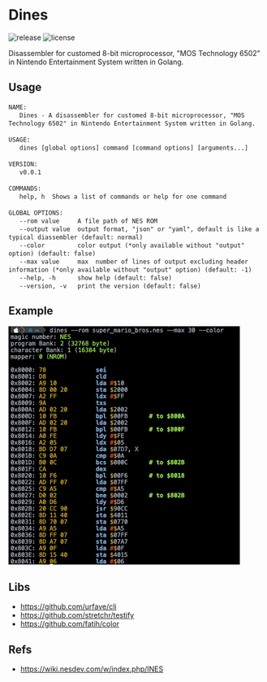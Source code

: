 # Dines

![release](https://img.shields.io/github/v/release/0n1shi/dines?sort=date&color=success) ![license](https://img.shields.io/badge/license-MIT-blue)

Disassembler for customed 8-bit microprocessor, "MOS Technology 6502" in Nintendo Entertainment System written in Golang.

## Usage

```
NAME:
   Dines - A disassembler for customed 8-bit microprocessor, "MOS Technology 6502" in Nintendo Entertainment System written in Golang.

USAGE:
   dines [global options] command [command options] [arguments...]

VERSION:
   v0.0.1

COMMANDS:
   help, h  Shows a list of commands or help for one command

GLOBAL OPTIONS:
   --rom value     A file path of NES ROM
   --output value  output format, "json" or "yaml", default is like a typical diassembler (default: normal)
   --color         color output (*only available without "output" option) (default: false)
   --max value     max  number of lines of output excluding header information (*only available without "output" option) (default: -1)
   --help, -h      show help (default: false)
   --version, -v   print the version (default: false)
```

## Example

![](./asset/img/example.png)


## Libs

- https://github.com/urfave/cli
- https://github.com/stretchr/testify
- https://github.com/fatih/color
## Refs

- https://wiki.nesdev.com/w/index.php/INES
